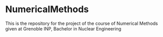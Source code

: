 # NumericalMethods
This is the repository for the project of the course of Numerical Methods given at Grenoble INP, Bachelor in Nuclear Engineering
